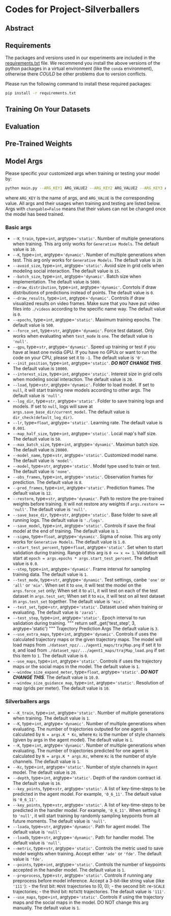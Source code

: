 <!--
 * @Author: Conghao Wong
 * @Date: 2021-12-30 14:44:38
 * @LastEditors: Conghao Wong
 * @LastEditTime: 2022-04-21 11:31:45
 * @Description: file content
 * @Github: https://github.com/cocoon2wong
 * Copyright 2022 Conghao Wong, All Rights Reserved.
-->

# Codes for Project-Silverballers

## Abstract

## Requirements

The packages and versions used in our experiments are included in the [requirements.txt](../../requirements.txt) file.
We recommend you install the above versions of the python packages in a virtual environment (like the `conda` environment), otherwise there *COULD* be other problems due to version conflicts.

Please run the following command to install these required packages:

```bash
pip install -r requirements.txt
```

## Training On Your Datasets

## Evaluation

## Pre-Trained Weights

## Model Args

Please specific your customized args when training or testing your model by:

```bash
python main.py --ARG_KEY1 ARG_VALUE2 --ARG_KEY2 ARG_VALUE2 --ARG_KEY3 ARG_VALUE3 ...
```

where `ARG_KEY` is the name of args, and `ARG_VALUE` is the corresponding value.
All args and their usages when training and testing are listed below.
Args with `changable=False` means that their values can not be changed once the model has beed trained.

<!-- DO NOT CHANGE THIS LINE -->
### Basic args

- `--K_train`, type=`int`, argtype=`'static'`.
  Number of multiple generations when training. This arg only works for `Generative Models`.
  The default value is `10`.
- `--K`, type=`int`, argtype=`'dynamic'`.
  Number of multiple generations when test. This arg only works for `Generative Models`.
  The default value is `20`.
- `--avoid_size`, type=`int`, argtype=`'static'`.
  Avoid size in grid cells when modeling social interaction.
  The default value is `15`.
- `--batch_size`, type=`int`, argtype=`'dynamic'`.
  Batch size when implementation.
  The default value is `5000`.
- `--draw_distribution`, type=`int`, argtype=`'dynamic'`.
  Conrtols if draw distributions of predictions instead of points.
  The default value is `0`.
- `--draw_results`, type=`int`, argtype=`'dynamic'`.
  Controls if draw visualized results on video frames. Make sure that you have put video files into `./videos` according to the specific name way.
  The default value is `0`.
- `--epochs`, type=`int`, argtype=`'static'`.
  Maximum training epochs.
  The default value is `500`.
- `--force_set`, type=`str`, argtype=`'dynamic'`.
  Force test dataset. Only works when evaluating when `test_mode` is `one`.
  The default value is `'null'`.
- `--gpu`, type=`str`, argtype=`'dynamic'`.
  Speed up training or test if you have at least one nvidia GPU. If you have no GPUs or want to run the code on your CPU, please set it to `-1`.
  The default value is `'0'`.
- `--init_position`, type=`int`, argtype=`'static'`.
  ***DO NOT CHANGE THIS***.
  The default value is `10000`.
- `--interest_size`, type=`int`, argtype=`'static'`.
  Interest size in grid cells when modeling social interaction.
  The default value is `20`.
- `--load`, type=`str`, argtype=`'dynamic'`.
  Folder to load model. If set to `null`, it will start training new models according to other args.
  The default value is `'null'`.
- `--log_dir`, type=`str`, argtype=`'static'`.
  Folder to save training logs and models. If set to `null`, logs will save at `args.save_base_dir/current_model`.
  The default value is `dir_check(default_log_dir)`.
- `--lr`, type=`float`, argtype=`'static'`.
  Learning rate.
  The default value is `0.001`.
- `--map_half_size`, type=`int`, argtype=`'static'`.
  Local map's half size.
  The default value is `50`.
- `--max_batch_size`, type=`int`, argtype=`'dynamic'`.
  Maximun batch size.
  The default value is `20000`.
- `--model_name`, type=`str`, argtype=`'static'`.
  Customized model name.
  The default value is `'model'`.
- `--model`, type=`str`, argtype=`'static'`.
  Model type used to train or test.
  The default value is `'none'`.
- `--obs_frames`, type=`int`, argtype=`'static'`.
  Observation frames for prediction.
  The default value is `8`.
- `--pred_frames`, type=`int`, argtype=`'static'`.
  Prediction frames.
  The default value is `12`.
- `--restore`, type=`str`, argtype=`'dynamic'`.
  Path to restore the pre-trained weights before training. It will not restore any weights if `args.restore == 'null'`.
  The default value is `'null'`.
- `--save_base_dir`, type=`str`, argtype=`'static'`.
  Base folder to save all running logs.
  The default value is `'./logs'`.
- `--save_model`, type=`int`, argtype=`'static'`.
  Controls if save the final model at the end of training.
  The default value is `1`.
- `--sigma`, type=`float`, argtype=`'dynamic'`.
  Sigma of noise. This arg only works for `Generative Models`.
  The default value is `1.0`.
- `--start_test_percent`, type=`float`, argtype=`'static'`.
  Set when to start validation during training. Range of this arg is `0 <= x <= 1`. Validation will start at `epoch = args.epochs * args.start_test_percent`.
  The default value is `0.0`.
- `--step`, type=`int`, argtype=`'dynamic'`.
  Frame interval for sampling training data.
  The default value is `1`.
- `--test_mode`, type=`str`, argtype=`'dynamic'`.
  Test settings, canbe `'one'` or `'all'` or `'mix'`. When set it to `one`, it will test the model on the `args.force_set` only; When set it to `all`, it will test on each of the test dataset in `args.test_set`; When set it to `mix`, it will test on all test dataset in `args.test_set` together.
  The default value is `'mix'`.
- `--test_set`, type=`str`, argtype=`'static'`.
  Dataset used when training or evaluating.
  The default value is `'zara1'`.
- `--test_step`, type=`int`, argtype=`'static'`.
  Epoch interval to run validation during training. """ return self._get('test_step', 3, argtype='static') """ Trajectory Prediction Args 
  The default value is `3`.
- `--use_extra_maps`, type=`int`, argtype=`'dynamic'`.
  Controls if uses the calculated trajectory maps or the given trajectory maps. The model will load maps from `./dataset_npz/.../agent1_maps/trajMap.png` if set it to `0`, and load from `./dataset_npz/.../agent1_maps/trajMap_load.png` if set this item to `1`.
  The default value is `0`.
- `--use_maps`, type=`int`, argtype=`'static'`.
  Controls if uses the trajectory maps or the social maps in the model.
  The default value is `1`.
- `--window_size_expand_meter`, type=`float`, argtype=`'static'`.
  ***DO NOT CHANGE THIS***.
  The default value is `10.0`.
- `--window_size_guidance_map`, type=`int`, argtype=`'static'`.
  Resolution of map (grids per meter).
  The default value is `10`.

### Silverballers args

- `--K_train`, type=`int`, argtype=`'static'`.
  Number of multiple generations when training.
  The default value is `1`.
- `--K`, type=`int`, argtype=`'dynamic'`.
  Number of multiple generations when evaluating. The number of trajectories outputed for one agent is calculated by `N = args.K * Kc`, where `Kc` is the number of style channels (given by args in the agent model).
  The default value is `1`.
- `--K`, type=`int`, argtype=`'dynamic'`.
  Number of multiple generations when evaluating. The number of trajectories predicted for one agent is calculated by `N = args.K * args.Kc`, where `Kc` is the number of style channels.
  The default value is `1`.
- `--Kc`, type=`int`, argtype=`'static'`.
  Number of style channels in `Agent` model.
  The default value is `20`.
- `--depth`, type=`int`, argtype=`'static'`.
  Depth of the random contract id.
  The default value is `16`.
- `--key_points`, type=`str`, argtype=`'static'`.
  A list of key-time-steps to be predicted in the agent model. For example, `'0_6_11'`.
  The default value is `'0_6_11'`.
- `--key_points`, type=`str`, argtype=`'static'`.
  A list of key-time-steps to be predicted in the handler model. For example, `'0_6_11'`. When setting it to `'null'`, it will start training by randomly sampling keypoints from all future moments.
  The default value is `'null'`.
- `--loada`, type=`str`, argtype=`'dynamic'`.
  Path for agent model.
  The default value is `'null'`.
- `--loadb`, type=`str`, argtype=`'dynamic'`.
  Path for handler model.
  The default value is `'null'`.
- `--metric`, type=`str`, argtype=`'static'`.
  Controls the metric used to save model weights when training. Accept either `'ade'` or `'fde'`.
  The default value is `'fde'`.
- `--points`, type=`int`, argtype=`'static'`.
  Controls the number of keypoints accepted in the handler model.
  The default value is `1`.
- `--preprocess`, type=`str`, argtype=`'static'`.
  Controls if running any preprocess before model inference. Accept a 3-bit-like string value (like `'111'`): - the first bit: `MOVE` trajectories to (0, 0); - the second bit: re-`SCALE` trajectories; - the third bit: `ROTATE` trajectories.
  The default value is `'111'`.
- `--use_maps`, type=`int`, argtype=`'static'`.
  Controls if using the trajectory maps and the social maps in the model. DO NOT change this arg manually.
  The default value is `1`.
<!-- DO NOT CHANGE THIS LINE -->
